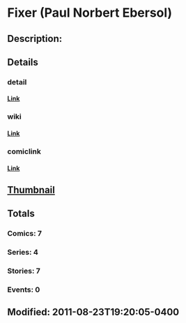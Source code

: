# Fixer (Paul Norbert Ebersol)
## Description: 
## Details
### detail
#### [Link](http://marvel.com/characters/704/fixer?utm_campaign=apiRef&utm_source=225578a89fc76f3d20fbffda5d17a88d)
### wiki
#### [Link](http://marvel.com/universe/Fixer%20(Paul%20Norbert%20Ebersol)?utm_campaign=apiRef&utm_source=225578a89fc76f3d20fbffda5d17a88d)
### comiclink
#### [Link](http://marvel.com/comics/characters/1010880/fixer_paul_norbert_ebersol?utm_campaign=apiRef&utm_source=225578a89fc76f3d20fbffda5d17a88d)
## [Thumbnail](http://i.annihil.us/u/prod/marvel/i/mg/b/40/image_not_available.jpg)
## Totals
### Comics: 7
### Series: 4
### Stories: 7
### Events: 0
## Modified: 2011-08-23T19:20:05-0400